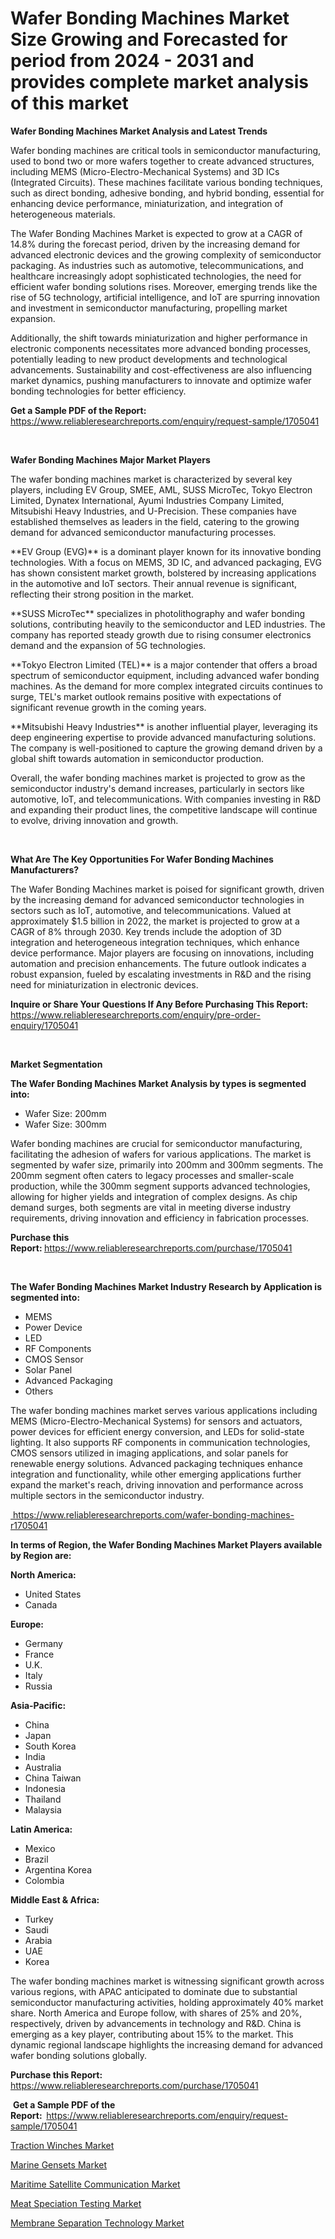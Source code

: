 <p><h1>Wafer Bonding Machines Market Size Growing and Forecasted for period from 2024 - 2031 and provides complete market analysis of this market</h1></p><p><strong>Wafer Bonding Machines Market Analysis and Latest Trends</strong></p>
<p><p>Wafer bonding machines are critical tools in semiconductor manufacturing, used to bond two or more wafers together to create advanced structures, including MEMS (Micro-Electro-Mechanical Systems) and 3D ICs (Integrated Circuits). These machines facilitate various bonding techniques, such as direct bonding, adhesive bonding, and hybrid bonding, essential for enhancing device performance, miniaturization, and integration of heterogeneous materials.</p><p>The Wafer Bonding Machines Market is expected to grow at a CAGR of 14.8% during the forecast period, driven by the increasing demand for advanced electronic devices and the growing complexity of semiconductor packaging. As industries such as automotive, telecommunications, and healthcare increasingly adopt sophisticated technologies, the need for efficient wafer bonding solutions rises. Moreover, emerging trends like the rise of 5G technology, artificial intelligence, and IoT are spurring innovation and investment in semiconductor manufacturing, propelling market expansion. </p><p>Additionally, the shift towards miniaturization and higher performance in electronic components necessitates more advanced bonding processes, potentially leading to new product developments and technological advancements. Sustainability and cost-effectiveness are also influencing market dynamics, pushing manufacturers to innovate and optimize wafer bonding technologies for better efficiency.</p></p>
<p><strong>Get a Sample PDF of the Report:&nbsp;</strong> <a href="https://www.reliableresearchreports.com/enquiry/request-sample/1705041?utm_campaign=1616&utm_medium=2&utm_source=Github&utm_content=ia&utm_term=21102024&utm_id=wafer-bonding-machines">https://www.reliableresearchreports.com/enquiry/request-sample/1705041</a></p>
<p>&nbsp;</p>
<p><strong>Wafer Bonding Machines Major Market Players</strong></p>
<p><p>The wafer bonding machines market is characterized by several key players, including EV Group, SMEE, AML, SUSS MicroTec, Tokyo Electron Limited, Dynatex International, Ayumi Industries Company Limited, Mitsubishi Heavy Industries, and U-Precision. These companies have established themselves as leaders in the field, catering to the growing demand for advanced semiconductor manufacturing processes.</p><p>**EV Group (EVG)** is a dominant player known for its innovative bonding technologies. With a focus on MEMS, 3D IC, and advanced packaging, EVG has shown consistent market growth, bolstered by increasing applications in the automotive and IoT sectors. Their annual revenue is significant, reflecting their strong position in the market.</p><p>**SUSS MicroTec** specializes in photolithography and wafer bonding solutions, contributing heavily to the semiconductor and LED industries. The company has reported steady growth due to rising consumer electronics demand and the expansion of 5G technologies. </p><p>**Tokyo Electron Limited (TEL)** is a major contender that offers a broad spectrum of semiconductor equipment, including advanced wafer bonding machines. As the demand for more complex integrated circuits continues to surge, TEL's market outlook remains positive with expectations of significant revenue growth in the coming years.</p><p>**Mitsubishi Heavy Industries** is another influential player, leveraging its deep engineering expertise to provide advanced manufacturing solutions. The company is well-positioned to capture the growing demand driven by a global shift towards automation in semiconductor production.</p><p>Overall, the wafer bonding machines market is projected to grow as the semiconductor industry's demand increases, particularly in sectors like automotive, IoT, and telecommunications. With companies investing in R&D and expanding their product lines, the competitive landscape will continue to evolve, driving innovation and growth.</p></p>
<p>&nbsp;</p>
<p><strong>What Are The Key Opportunities For Wafer Bonding Machines Manufacturers?</strong></p>
<p><p>The Wafer Bonding Machines market is poised for significant growth, driven by the increasing demand for advanced semiconductor technologies in sectors such as IoT, automotive, and telecommunications. Valued at approximately $1.5 billion in 2022, the market is projected to grow at a CAGR of 8% through 2030. Key trends include the adoption of 3D integration and heterogeneous integration techniques, which enhance device performance. Major players are focusing on innovations, including automation and precision enhancements. The future outlook indicates a robust expansion, fueled by escalating investments in R&D and the rising need for miniaturization in electronic devices.</p></p>
<p><strong>Inquire or Share Your Questions If Any Before Purchasing This Report:</strong> <a href="https://www.reliableresearchreports.com/enquiry/pre-order-enquiry/1705041?utm_campaign=1616&utm_medium=2&utm_source=Github&utm_content=ia&utm_term=21102024&utm_id=wafer-bonding-machines">https://www.reliableresearchreports.com/enquiry/pre-order-enquiry/1705041</a></p>
<p>&nbsp;</p>
<p><strong>Market Segmentation</strong></p>
<p><strong>The Wafer Bonding Machines Market Analysis by types is segmented into:</strong></p>
<p><ul><li>Wafer Size: 200mm</li><li>Wafer Size: 300mm</li></ul></p>
<p><p>Wafer bonding machines are crucial for semiconductor manufacturing, facilitating the adhesion of wafers for various applications. The market is segmented by wafer size, primarily into 200mm and 300mm segments. The 200mm segment often caters to legacy processes and smaller-scale production, while the 300mm segment supports advanced technologies, allowing for higher yields and integration of complex designs. As chip demand surges, both segments are vital in meeting diverse industry requirements, driving innovation and efficiency in fabrication processes.</p></p>
<p><strong>Purchase this Report:&nbsp;</strong><a href="https://www.reliableresearchreports.com/purchase/1705041?utm_campaign=1616&utm_medium=2&utm_source=Github&utm_content=ia&utm_term=21102024&utm_id=wafer-bonding-machines">https://www.reliableresearchreports.com/purchase/1705041</a></p>
<p>&nbsp;</p>
<p><strong>The Wafer Bonding Machines Market Industry Research by Application is segmented into:</strong></p>
<p><ul><li>MEMS</li><li>Power Device</li><li>LED</li><li>RF Components</li><li>CMOS Sensor</li><li>Solar Panel</li><li>Advanced Packaging</li><li>Others</li></ul></p>
<p><p>The wafer bonding machines market serves various applications including MEMS (Micro-Electro-Mechanical Systems) for sensors and actuators, power devices for efficient energy conversion, and LEDs for solid-state lighting. It also supports RF components in communication technologies, CMOS sensors utilized in imaging applications, and solar panels for renewable energy solutions. Advanced packaging techniques enhance integration and functionality, while other emerging applications further expand the market's reach, driving innovation and performance across multiple sectors in the semiconductor industry.</p></p>
<p><a href="https://www.reliableresearchreports.com/wafer-bonding-machines-r1705041?utm_campaign=1616&utm_medium=2&utm_source=Github&utm_content=ia&utm_term=21102024&utm_id=wafer-bonding-machines">&nbsp;https://www.reliableresearchreports.com/wafer-bonding-machines-r1705041</a></p>
<p><strong>In terms of Region, the Wafer Bonding Machines Market Players available by Region are:</strong></p>
<p>
    <p> <strong> North America: </strong>
        <ul>
            <li>United States</li>
            <li>Canada</li>
        </ul>
        </p> 
    <p> <strong> Europe: </strong>
        <ul>
            <li>Germany</li>
            <li>France</li>
            <li>U.K.</li>
            <li>Italy</li>
            <li>Russia</li>
        </ul>
        </p> 
    <p> <strong> Asia-Pacific: </strong>
        <ul>
            <li>China</li>
            <li>Japan</li>
            <li>South Korea</li>
            <li>India</li>
            <li>Australia</li>
            <li>China Taiwan</li>
            <li>Indonesia</li>
            <li>Thailand</li>
            <li>Malaysia</li>
        </ul>
        </p> 
    <p> <strong> Latin America: </strong>
        <ul>
            <li>Mexico</li>
            <li>Brazil</li>
            <li>Argentina Korea</li>
            <li>Colombia</li>
        </ul>
        </p> 
    <p> <strong> Middle East & Africa: </strong>
        <ul>
            <li>Turkey</li>
            <li>Saudi</li>
            <li>Arabia</li>
            <li>UAE</li>
            <li>Korea</li>
        </ul>
    </p>
    </p>
<p><p>The wafer bonding machines market is witnessing significant growth across various regions, with APAC anticipated to dominate due to substantial semiconductor manufacturing activities, holding approximately 40% market share. North America and Europe follow, with shares of 25% and 20%, respectively, driven by advancements in technology and R&D. China is emerging as a key player, contributing about 15% to the market. This dynamic regional landscape highlights the increasing demand for advanced wafer bonding solutions globally.</p></p>
<p><strong>Purchase this Report: </strong><a href="https://www.reliableresearchreports.com/purchase/1705041?utm_campaign=1616&utm_medium=2&utm_source=Github&utm_content=ia&utm_term=21102024&utm_id=wafer-bonding-machines">https://www.reliableresearchreports.com/purchase/1705041</a></p>
<p>&nbsp;<strong>Get a Sample PDF of the Report:&nbsp;&nbsp;</strong><a href="https://www.reliableresearchreports.com/enquiry/request-sample/1705041?utm_campaign=1616&utm_medium=2&utm_source=Github&utm_content=ia&utm_term=21102024&utm_id=wafer-bonding-machines">https://www.reliableresearchreports.com/enquiry/request-sample/1705041</a></p>
<p><strong></strong></p>
<p><p><a href="https://issuu.com/reportprime-2/docs/traction-winches-market-size-2030.p_e2948ee9ac5422?utm_campaign=1616&utm_medium=2&utm_source=Github&utm_content=ia&utm_term=21102024&utm_id=wafer-bonding-machines">Traction Winches Market</a></p><p><a href="https://www.linkedin.com/pulse/marine-gensets-market-consolidation-impact-structure-2024-2031-hhjof?utm_campaign=1616&utm_medium=2&utm_source=Github&utm_content=ia&utm_term=21102024&utm_id=wafer-bonding-machines">Marine Gensets Market</a></p><p><a href="https://www.linkedin.com/pulse/ation-landscape-product-spectrum-market-trajectories-2024-2031-ccnhf?utm_campaign=1616&utm_medium=2&utm_source=Github&utm_content=ia&utm_term=21102024&utm_id=wafer-bonding-machines">Maritime Satellite Communication Market</a></p><p><a href="https://www.linkedin.com/pulse/global-perspectives-meat-speciation-testing-market-trends-56mkf?utm_campaign=1616&utm_medium=2&utm_source=Github&utm_content=ia&utm_term=21102024&utm_id=wafer-bonding-machines">Meat Speciation Testing Market</a></p><p><a href="https://www.linkedin.com/pulse/driving-forces-global-membrane-separation-technology-market-s7qff?utm_campaign=1616&utm_medium=2&utm_source=Github&utm_content=ia&utm_term=21102024&utm_id=wafer-bonding-machines">Membrane Separation Technology Market</a></p></p>